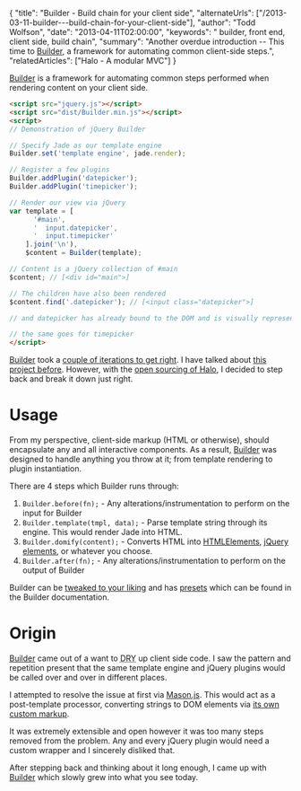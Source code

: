 {
  "title": "Builder - Build chain for your client side",
  "alternateUrls": ["/2013-03-11-builder---build-chain-for-your-client-side"],
  "author": "Todd Wolfson",
  "date": "2013-04-11T02:00:00",
  "keywords": " builder, front end, client side, build chain",
  "summary": "Another overdue introduction -- This time to [Builder](https://github.com/Ensighten/Builder), a framework for automating common client-side steps.",
  "relatedArticles": ["Halo - A modular MVC"]
}

[Builder][Builder] is a framework for automating common steps performed when rendering content on your client side.

[Builder]: https://github.com/Ensighten/Builder

```html
<script src="jquery.js"></script>
<script src="dist/Builder.min.js"></script>
<script>
// Demonstration of jQuery Builder

// Specify Jade as our template engine
Builder.set('template engine', jade.render);

// Register a few plugins
Builder.addPlugin('datepicker');
Builder.addPlugin('timepicker');

// Render our view via jQuery
var template = [
      '#main',
      '  input.datepicker',
      '  input.timepicker'
    ].join('\n'),
    $content = Builder(template);

// Content is a jQuery collection of #main
$content; // [<div id="main">]

// The children have also been rendered
$content.find('.datepicker'); // [<input class="datepicker">]

// and datepicker has already bound to the DOM and is visually represented

// the same goes for timepicker
</script>
```

[Builder][Builder] took a [couple of iterations to get right][mason.js]. I have talked about [this project before][screencast]. However, with the [open sourcing of Halo][Halo], I decided to step back and break it down just right.

[mason.js]: https://github.com/twolfson/Mason.js
[screencast]: /2012-07-04-why-your-client-side-framework-deserves-a-build-chain
[Halo]: https://github.com/Ensighten/Halo

Usage
=====
From my perspective, client-side markup (HTML or otherwise), should encapsulate any and all interactive components. As a result, [Builder][Builder] was designed to handle anything you throw at it; from template rendering to plugin instantiation.

There are 4 steps which Builder runs through:

1. `Builder.before(fn);` - Any alterations/instrumentation to perform on the input for Builder
2. `Builder.template(tmpl, data);` - Parse template string through its engine. This would render Jade into HTML.
3. `Builder.domify(content);` - Converts HTML into [HTMLElements][html-elements], [jQuery elements][jquery-elements], or whatever you choose.
4. `Builder.after(fn);` - Any alterations/instrumentation to perform on the output of Builder

[html-elements]: https://developer.mozilla.org/en-US/docs/DOM/HTMLElement
[jquery-elements]: http://api.jquery.com/jQuery/#jQuery2

Builder can be [tweaked to your liking][tweaks] and has [presets][presets] which can be found in the Builder documentation.

[tweaks]: https://github.com/Ensighten/Builder#documentation
[presets]: https://github.com/Ensighten/Builder#presets

Origin
======
[Builder][Builder] came out of a want to <abbr title="don't repeat yourself">DRY</abbr> up client side code. I saw the pattern and repetition present that the same template engine and jQuery plugins would be called over and over in different places.

I attempted to resolve the issue at first via [Mason.js][mason.js]. This would act as a post-template processor, converting strings to DOM elements via [its own custom markup][mason-examples].

[mason-examples]: http://twolfson.github.com/Mason.js/

It was extremely extensible and open however it was too many steps removed from the problem. Any and every jQuery plugin would need a custom wrapper and I sincerely disliked that.

After stepping back and thinking about it long enough, I came up with [Builder][Builder] which slowly grew into what you see today.

